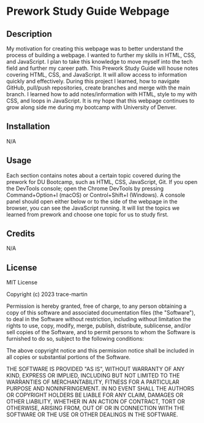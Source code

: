 # Prework Study Guide Webpage

## Description

My motivation for creating this webpage was to better understand the process of building a webpage. I wanted to further my skills in HTML, CSS, and JavaScript. I plan to take this knowledge to move myself into the tech field and further my career path. This Prework Study Guide will house notes covering HTML, CSS, and JavaScript. It will allow access to information quickly and effectively. During this project I learned, how to navigate GitHub, pull/push repositories, create branches and merge with the main branch. I learned how to add notes/information with HTML, style to my with CSS, and loops in JavaScript.
It is my hope that this webpage continues to grow along side me during my bootcamp with University of Denver.

## Installation

N/A

## Usage

Each section contains notes about a certain topic covered during the prework for DU Bootcamp, such as HTML, CSS, JavaScript, Git. 
If you open the DevTools console; open the Chrome DevTools by pressing Command+Option+I (macOS) or Control+Shift+I (Windows). A console panel should open either below or to the side of the webpage in the browser, you can see the JavaScript running. It will list the topics we learned from prework and choose one topic for us to study first.

## Credits

N/A

## License

MIT License

Copyright (c) 2023 trace-martin

Permission is hereby granted, free of charge, to any person obtaining a copy
of this software and associated documentation files (the "Software"), to deal
in the Software without restriction, including without limitation the rights
to use, copy, modify, merge, publish, distribute, sublicense, and/or sell
copies of the Software, and to permit persons to whom the Software is
furnished to do so, subject to the following conditions:

The above copyright notice and this permission notice shall be included in all
copies or substantial portions of the Software.

THE SOFTWARE IS PROVIDED "AS IS", WITHOUT WARRANTY OF ANY KIND, EXPRESS OR
IMPLIED, INCLUDING BUT NOT LIMITED TO THE WARRANTIES OF MERCHANTABILITY,
FITNESS FOR A PARTICULAR PURPOSE AND NONINFRINGEMENT. IN NO EVENT SHALL THE
AUTHORS OR COPYRIGHT HOLDERS BE LIABLE FOR ANY CLAIM, DAMAGES OR OTHER
LIABILITY, WHETHER IN AN ACTION OF CONTRACT, TORT OR OTHERWISE, ARISING FROM,
OUT OF OR IN CONNECTION WITH THE SOFTWARE OR THE USE OR OTHER DEALINGS IN THE
SOFTWARE.